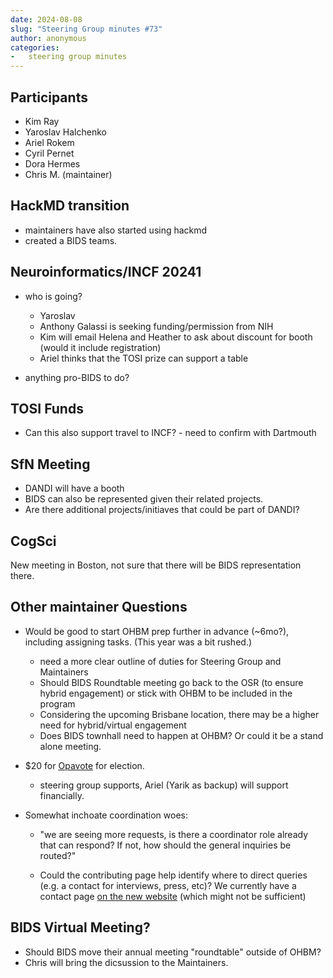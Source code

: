 ```yaml
---
date: 2024-08-08
slug: "Steering Group minutes #73"
author: anonymous
categories:
-   steering group minutes
---
```


<!-- more -->

## Participants

-   Kim Ray
-   Yaroslav Halchenko
-   Ariel Rokem
-   Cyril Pernet
-   Dora Hermes
-   Chris M. (maintainer)

## HackMD transition

-   maintainers have also started using hackmd
-   created a BIDS teams.

## Neuroinformatics/INCF 20241

-   who is going?

    -   Yaroslav
    -   Anthony Galassi is seeking funding/permission from NIH
    -   Kim will email Helena and Heather to ask about discount for booth (would it include registration)
    -   Ariel thinks that the TOSI prize can support a table

-   anything pro-BIDS to do?

## TOSI Funds

-   Can this also support travel to INCF? - need to confirm with Dartmouth

## SfN Meeting

-   DANDI will have a booth
-   BIDS can also be represented given their related projects.
-   Are there additional projects/initiaves that could be part of DANDI?

## CogSci

New meeting in Boston, not sure that there will be BIDS representation there.

## Other maintainer Questions

-   Would be good to start OHBM prep further in advance (~6mo?), including assigning tasks. (This year was a bit rushed.)
    -   need a more clear outline of duties for Steering Group and Maintainers
    -   Should BIDS Roundtable meeting go back to the OSR (to ensure hybrid engagement) or stick with OHBM to be included in the program
    -   Considering the upcoming Brisbane location, there may be a higher need for hybrid/virtual engagement
    -   Does BIDS townhall need to happen at OHBM? Or could it be a stand alone meeting.

-   $20 for [Opavote](https://opavote.com/) for election.
    -   steering group supports, Ariel (Yarik as backup) will support financially.

-   Somewhat inchoate coordination woes:

    -   "we are seeing more requests, is there a coordinator role already that can respond?
        If not, how should the general inquiries be routed?"

    -   Could the contributing page help identify where to direct queries (e.g. a contact for interviews, press, etc)?
        We currently have a contact page [on the new website](https://bids-website.readthedocs.io/en/latest/contact/index.html)
        (which might not be sufficient)

## BIDS Virtual Meeting?

-   Should BIDS move their annual meeting "roundtable" outside of OHBM?
-   Chris will bring the dicsussion to the Maintainers.
